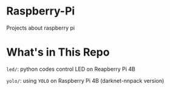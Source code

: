 # Raspberry-Pi

Projects about raspberry pi

# What's in This Repo

`led/`:  python codes control LED on Reapberry Pi 4B

`yolo/`: using `YOLO` on Raspberry Pi 4B (darknet-nnpack version)
